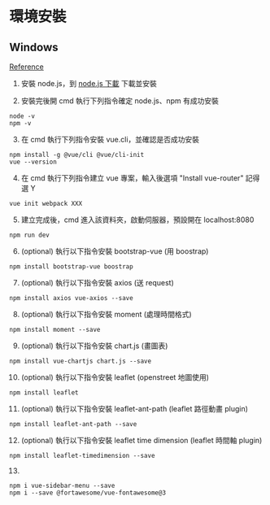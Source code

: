 # 環境安裝

## Windows

[Reference](https://ithelp.ithome.com.tw/articles/10224406)

1. 安裝 node.js，到 [node.js 下載](https://nodejs.org/en/) 下載並安裝

2. 安裝完後開 cmd 執行下列指令確定 node.js、npm 有成功安裝
  ```
  node -v
  npm -v
  ```

3. 在 cmd 執行下列指令安裝 vue.cli，並確認是否成功安裝
  ```
  npm install -g @vue/cli @vue/cli-init
  vue --version
  ```  
  
4. 在 cmd 執行下列指令建立 vue 專案，輸入後選項 "Install vue-router" 記得選 Y
  ```
  vue init webpack XXX
  ```

5. 建立完成後，cmd 進入該資料夾，啟動伺服器，預設開在 localhost:8080
  ```
  npm run dev
  ```

6. (optional) 執行以下指令安裝 bootstrap-vue (用 boostrap)
  ```
  npm install bootstrap-vue boostrap
  ```
  
7. (optional) 執行以下指令安裝 axios (送 request)
  ```
  npm install axios vue-axios --save
  ```

8. (optional) 執行以下指令安裝 moment (處理時間格式)
  ```
  npm install moment --save
  ```
  
9. (optional) 執行以下指令安裝 chart.js (畫圖表)
  ```
  npm install vue-chartjs chart.js --save
  ```

10. (optional) 執行以下指令安裝 leaflet (openstreet 地圖使用)
  ```
  npm install leaflet
  ```

11. (optional) 執行以下指令安裝 leaflet-ant-path (leaflet 路徑動畫 plugin)
  ```
  npm install leaflet-ant-path --save
  ```
  
12. (optional) 執行以下指令安裝 leaflet time dimension (leaflet 時間軸 plugin)
  ```
  npm install leaflet-timedimension --save
  ```

13. 
  ```
  npm i vue-sidebar-menu --save
  npm i --save @fortawesome/vue-fontawesome@3
  ```
